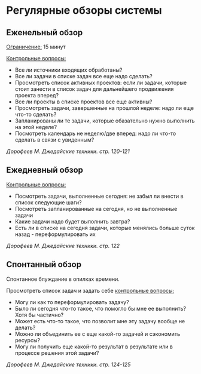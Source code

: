 # Регулярные обзоры системы

## Еженельный обзор

<u>Ограничение:</u> 15 минут

<u>Контрольные вопросы:</u>

- Все ли источники входящих обработаны?
- Все ли задачи в списке задач все еще надо сделать?
- Просмотреть список активных проектов: если ли задачи, которые стоит занести в список задач для дальнейшего продвижения проекта вперед?
- Все ли проекты в списке проектов все еще активны?
- Просмотреть задачи, завершенные на прошлой неделе: надо ли еще что-то сделать?
- Запланированы ли те задачи, которые обазательно нужно выполнить на этой неделе?
- Посмотреть календарь не неделю/две вперед: надо ли что-то сделать в связи с увиденным?

*Дорофеев М. Джедайские техники. стр. 120-121*

## Ежедневный обзор

<u>Контрольные вопросы:</u>

- Посмотреть задачи, выполненные сегодня: не забыл ли внести в список следующие шаги?
- Посмотреть запланированные на сегодня, но не выполненные задачи
- Какие задачи надо будет выполнить завтра?
- Есть ли в списке на сегодня задачи, которые менялись больше суток назад - переформулировать их

*Дорофеев М. Джедайские техники. стр. 122*

## Спонтанный обзор

Спонтанное блуждание в опилках времени.

Просмотреть список задач и задать себе <u>контрольные вопросы:</u>

- Могу ли как то переформулировать задачу?
- Было ли сегодня что-то такое, что помогло бы мне ее выполнить? Хотя бы частично?
- Может есть что-то такое, что позволит мне эту задачу вообще не делать?
- Можно ли объединить ее с еще какой-то задачей и сэкономить ресурсы?
- Могу ли получить еще какой-то результат в результате или в процессе решения этой задачи?

*Дорофеев М. Джедайские техники. стр. 124-125*